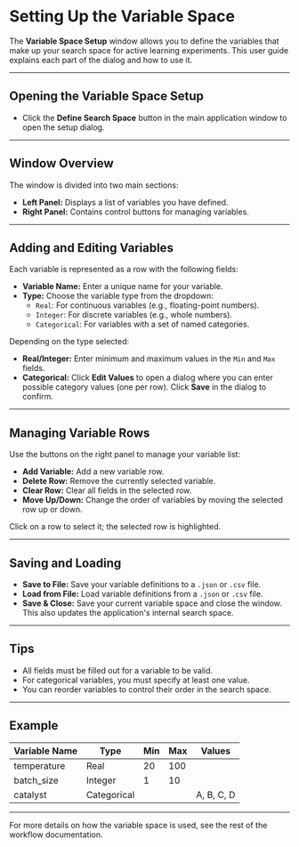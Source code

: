 # Setting Up the Variable Space

The **Variable Space Setup** window allows you to define the variables that make up your search space for active learning experiments. This user guide explains each part of the dialog and how to use it.

---

## Opening the Variable Space Setup

- Click the **Define Search Space** button in the main application window to open the setup dialog.

---

## Window Overview

The window is divided into two main sections:

- **Left Panel:** Displays a list of variables you have defined.
- **Right Panel:** Contains control buttons for managing variables.

---

## Adding and Editing Variables

Each variable is represented as a row with the following fields:

- **Variable Name:** Enter a unique name for your variable.
- **Type:** Choose the variable type from the dropdown:
  - `Real`: For continuous variables (e.g., floating-point numbers).
  - `Integer`: For discrete variables (e.g., whole numbers).
  - `Categorical`: For variables with a set of named categories.

Depending on the type selected:
- **Real/Integer:** Enter minimum and maximum values in the `Min` and `Max` fields.
- **Categorical:** Click **Edit Values** to open a dialog where you can enter possible category values (one per row). Click **Save** in the dialog to confirm.

---

## Managing Variable Rows

Use the buttons on the right panel to manage your variable list:

- **Add Variable:** Add a new variable row.
- **Delete Row:** Remove the currently selected variable.
- **Clear Row:** Clear all fields in the selected row.
- **Move Up/Down:** Change the order of variables by moving the selected row up or down.

Click on a row to select it; the selected row is highlighted.

---

## Saving and Loading

- **Save to File:** Save your variable definitions to a `.json` or `.csv` file.
- **Load from File:** Load variable definitions from a `.json` or `.csv` file.
- **Save & Close:** Save your current variable space and close the window. This also updates the application's internal search space.

---

## Tips

- All fields must be filled out for a variable to be valid.
- For categorical variables, you must specify at least one value.
- You can reorder variables to control their order in the search space.

---

## Example

| Variable Name | Type        | Min | Max | Values           |
|---------------|-------------|-----|-----|------------------|
| temperature   | Real        | 20  | 100 |                  |
| batch_size    | Integer     | 1   | 10  |                  |
| catalyst      | Categorical |     |     | A, B, C, D       |

---

For more details on how the variable space is used, see the rest of the workflow documentation.